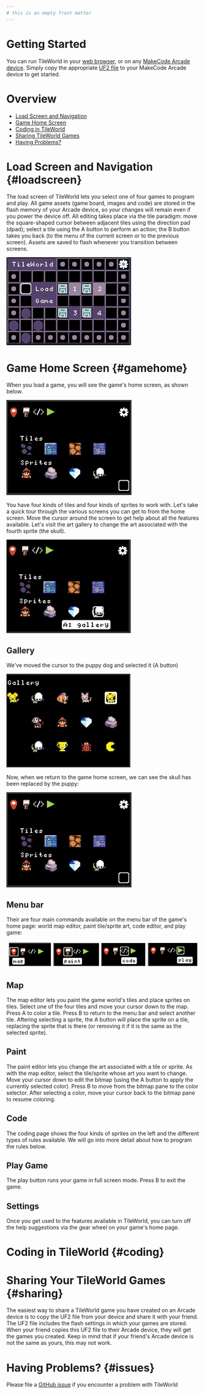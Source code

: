 ```yaml
---
# this is an empty front matter
---
```


# Getting Started

You can run TileWorld in your [web browser](https://microsoft.github.io/pxt-tileworld/), or on any [MakeCode Arcade device](https://arcade.makecode.com/hardware). Simply copy the appropriate [UF2 file](https://github.com/microsoft/pxt-tileworld/releases/) to your MakeCode Arcade device to get started. 

# Overview

* [Load Screen and Navigation](#loadscreen)
* [Game Home Screen](#gamehome)
* [Coding in TileWorld](#coding)
* [Sharing TileWorld Games](#sharing)
* [Having Problems?](#issues)


# Load Screen and Navigation {#loadscreen}

The load screen of TileWorld lets you select one of four games to program and play. All game assets (game board, images and code) are stored in the flash memory of your Arcade device, so your changes will remain even if you power the device off. All editing takes place via the tile paradigm: move the square-shaped cursor between adjacent tiles using the direction pad (dpad); select a tile using the A button to perform an action; the B button takes you back (to the menu of the current screen or to the previous screen). Assets are saved to flash whenever you transition between screens.

![load screen](pics/loadScreen.JPG)


# Game Home Screen {#gamehome}

When you load a game, you will see the game's home screen, as shown below.

![home page](pics/homePage1.JPG)

You have four kinds of tiles and four kinds of sprites to work with. Let's take a quick tour through the various screens you can get to from the home screen. Move the cursor around the screen to get help about all the features available. Let's visit the art gallery to change the art associated with the fourth sprite (the skull).

![help cursor](pics/helpGallery.JPG)

## Gallery

We've moved the cursor to the puppy dog and selected it (A button) 

![gallery](pics/galleryPuppy.JPG)

Now, when we return to the game home screen, we can see the skull has been replaced by the puppy:

![updated with puppy](pics/homePage1.JPG)

## Menu bar

Their are four main commands available on the menu bar of the game's home page: world map editor, paint tile/sprite art, code editor, and play game:

![menu bar](pics/menuOptions.png)

## Map

The map editor lets you paint the game world's tiles and place sprites on tiles. Select one of the four tiles and move your cursor down to the map. Press A to color a tile. Press B to return to the menu bar and select another tile. Aftering selecting a sprite, the A button will place the sprite on a tile, replacing the  sprite that is there (or removing it if it is the same as the selected sprite). 

## Paint

The paint editor lets you change the art associated with a tile or sprite. As with the map editor, select the tile/sprite whose art you want to change. Move your cursor down to edit the bitmap (using the A button to apply the currently selected color).  Press B to move from the bitmap pane to the color selector. After selecting a color, move your cursor back to the bitmap pane to resume coloring.

## Code

The coding page shows the four kinds of sprites on the left and the different types of rules available. We will go into more detail about how to program the rules below.

## Play Game

The play button runs your game in full screen mode. Press B to exit the game. 

## Settings

Once you get used to the features available in TileWorld, you can turn off the help suggestions via the gear wheel on your game's home page. 


# Coding in TileWorld {#coding}

# Sharing Your TileWorld Games {#sharing}

The easiest way to share a TileWorld game you have created on an Arcade device is to copy the UF2 file from your device and share it with your friend. The UF2 file includes the flash settings in which your games are stored. When your friend copies this UF2 file to their Arcade device, they will get the games you created. Keep in mind that if your friend's Arcade device is not the same as yours, this may not work.

# Having Problems? {#issues}

Please file a [GitHub issue](https://github.com/microsoft/tileworld/issues) if you encounter a problem with TileWorld
